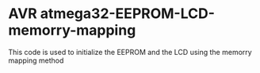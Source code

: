 # AVR atmega32-EEPROM-LCD-memorry-mapping
 This code is used to initialize the EEPROM and the LCD using the memorry mapping method
